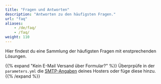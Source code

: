 ```yaml
---
title: "Fragen und Antworten"
description: "Antworten zu den häufigsten Fragen."
url: "faq"
aliases:
    - /de/faq/
    - /faq/
weight: 110
---
```


Hier findest du eine Sammlung der häufigsten Fragen mit enstprechenden Lösungen. 

{{% expand "Kein E-Mail Versand über Formular?" %}}
Überprpüfe in der `parameters.yml` die [SMTP-Angaben](../system/einstellungen/#smtp-versand) deines Hosters oder 
füge diese hinzu. 
{{% /expand %}}

